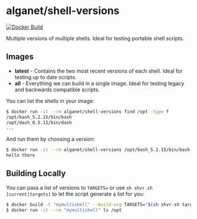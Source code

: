 # alganet/shell-versions

[![Docker Build](https://github.com/alganet/shell-versions/actions/workflows/docker-push.yml/badge.svg?branch=main)](https://github.com/alganet/shell-versions/actions/workflows/docker-push.yml)

Multiple versions of multiple shells. Ideal for testing portable shell scripts.

## Images

 - **latest** - Contains the two most recent versions of each shell. Ideal for testing up to date scripts.
 - **all** - Everything we can build in a single image. Ideal for testing legacy and backwards compatible scripts.

You can list the shells in your image:

```sh
$ docker run -it --rm alganet/shell-versions find /opt -type f
/opt/bash_5.2.15/bin/bash
/opt/dash_0.5.11/bin/dash
...
```

And run them by choosing a version:

```sh
$ docker run -it --rm alganet/shell-versions /opt/bash_5.2.15/bin/bash -c "echo hello there"
hello there
```

## Building Locally

You can pass a list of versions to `TARGETS=` or use `sh shvr.sh [current|targets]` to let the script generate a list for you:

```sh
$ docker build -t "mymultishell" --build-arg TARGETS="$(sh shvr.sh targets)" .
$ docker run -it --rm "mymultishell" ls /opt
```
